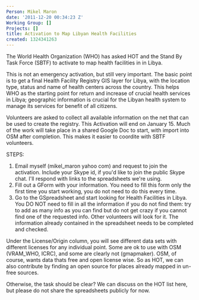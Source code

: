 ```yaml
---
Person: Mikel Maron
date: '2011-12-20 00:34:23 Z'
Working Group: []
Projects: []
title: Activation to Map Libyan Health Facilities
created: 1324341263
---
```

<p>The World Health Organization (WHO) has asked HOT and the Stand By Task Force (SBTF) to activate to map health facilities in in Libya.</p><p>This is not an emergency activation, but still very important. The basic point is to get a final Health Facility Registry GIS layer for Libya, with the location type, status and name of health centers across the country. This helps WHO as the starting point for return and increase of crucial health services in Libya; geographic information is crucial for the Libyan health system to manage its services for benefit of all citizens.</p><p>Volunteers are asked to collect all available information on the net that can be used to create the registry. This Activation will end on January 15. Much of the work will take place in a shared Google Doc to start, with import into OSM after completion. This makes it easier to coordite with SBTF volunteers.</p><p>STEPS:</p><ol><li>Email myself (mikel_maron yahoo com) and request to join the activation. Include your Skype id, if you'd like to join the public Skype chat. I'll respond with links to the spreadsheets we're using.</li><li>Fill out a GForm with your information. You need to fill this form only the first time you start working, you do not need to do this every time.</li><li>Go to the GSpreadsheet and start looking for Health Facilities in Libya. You DO NOT need to fill in all the information if you do not find them: try to add as many info as you can find but do not get crazy if you cannot find one of the requested info. Other volunteers will look for it. The information already contained in the spreadsheet needs to be completed and checked.</li></ol><p>Under the License/Origin column, you will see different data sets with different licenses for any individual point. Some are ok to use with OSM (VRAM_WHO, ICRC), and some are clearly not (gmapmaker). OSM, of course, wants data thats free and open license wise. So as HOT, we can also contribute by finding an open source for places already mapped in un-free sources.</p><p>Otherwise, the task should be clear? We can discuss on the HOT list here, but please do not share the spreadsheets publicly for now.</p>
